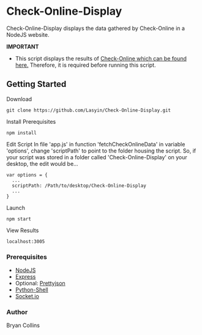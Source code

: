 # Check-Online-Display
Check-Online-Display displays the data gathered by Check-Online in a NodeJS website.

**IMPORTANT**
* This script displays the results of [Check-Online which can be found here.](https://github.com/Lasyin/Check-Online) Therefore, it is required
before running this script.

## Getting Started
Download
```
git clone https://github.com/Lasyin/Check-Online-Display.git
```

Install Prerequisites
```
npm install
```

Edit Script
In file 'app.js' in function 'fetchCheckOnlineData' in variable 'options', change 'scriptPath' to point to the folder housing the script.
So, if your script was stored in a folder called 'Check-Online-Display' on
your desktop, the edit would be...
```
var options = {
  ...
  scriptPath: /Path/to/desktop/Check-Online-Display
  ...
}
```

Launch
```
npm start
```

View Results
```
localhost:3005
```

### Prerequisites
* [NodeJS](https://nodejs.org/en/)
* [Express](https://expressjs.com/)
* Optional: [Prettyjson](https://www.npmjs.com/package/prettyjson)
* [Python-Shell](https://www.npmjs.com/package/python-shell)
* [Socket.io](https://socket.io/)

### Author
Bryan Collins
